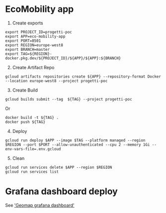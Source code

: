# EcoMobility app

1. Create exports

```console
export PROJECT_ID=progetti-poc
export APP=eco-mobility-app 
export PORT=8501
export REGION=europe-west8
export BRANCH=master
export TAG=${REGION}-docker.pkg.dev/${PROJECT_ID}/${APP}/${APP}:${BRANCH}
```

2. Create Artifact Repo

```console
gcloud artifacts repositories create ${APP} --repository-format Docker --location europe-west8 --project progetti-poc
```

3. Create Build

```console
gcloud builds submit --tag  ${TAG} --project progetti-poc
```

Or

```console
docker build -t ${TAG} .
docker push ${TAG}
```

4. Deploy 

```console
gcloud run deploy $APP --image $TAG --platform managed --region $REGION --port $PORT --allow-unauthenticated --cpu 2 --memory 1Gi --env-vars-file=.env.gcloud
```

5. Clean 

```console
gcloud run services delete $APP --region $REGION 
gcloud run services list
```

# Grafana dashboard deploy 

See ['Geomap grafana dashboard'](https://grafana.com/docs/grafana/latest/panels-visualizations/visualizations/geomap/)